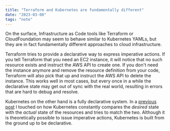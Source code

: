 ```yaml
---
title: "Terraform and Kubernetes are fundamentally different"
date: "2023-03-08"
tags: "note"
---
```


On the surface, Infrastructure as Code tools like Terraform or CloudFoundation may seem to behave similar to Kubernetes YAMLs, but they are in fact fundamentally different approaches to cloud infrastructure.

Terraform tries to provide a declarative way to express imperative actions. If you tell Terraform that you need an EC2 instance, it will notice that no such resource exists and instruct the AWS API to create one. If you don't need the instance anymore and remove the resource definition from your code, Terraform will also pick that up and instruct the AWS API to delete the instance. This works well in most cases, but every once in a while the declarative state may get out of sync with the real world, resulting in errors that are hard to debug and resolve.

Kubernetes on the other hand is a fully declarative system. In a [previous post](https://garrit.xyz/posts/2022-09-22-kubernetes-is-a-domain-specific-database) I touched on how Kubernetes constantly compares the *desired* state with the *actual* state of the resources and tries to match the two. Although it is theoretically possible to issue imperative actions, Kubernetes is built from the ground up to be declarative.

